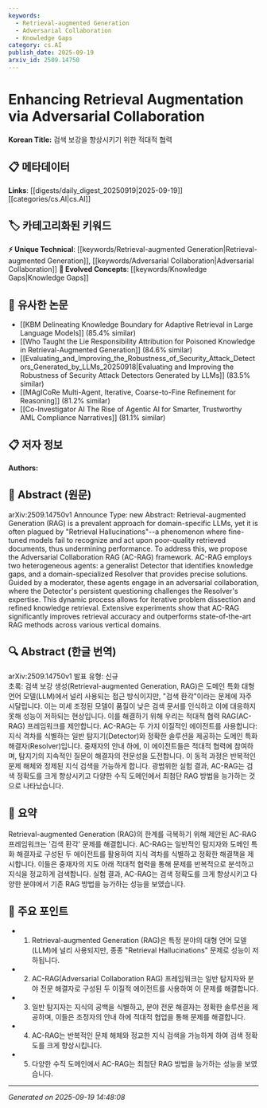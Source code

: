 ```yaml
---
keywords:
  - Retrieval-augmented Generation
  - Adversarial Collaboration
  - Knowledge Gaps
category: cs.AI
publish_date: 2025-09-19
arxiv_id: 2509.14750
---
```


<!-- KEYWORD_LINKING_METADATA:
{
  "processed_timestamp": "2025-09-22 21:46:20.535126",
  "vocabulary_version": "1.0",
  "selected_keywords": [
    "Retrieval-augmented Generation",
    "Adversarial Collaboration",
    "Knowledge Gaps"
  ],
  "rejected_keywords": [
    "Large Language Models"
  ],
  "similarity_scores": {
    "Retrieval-augmented Generation": 0.78,
    "Adversarial Collaboration": 0.77,
    "Knowledge Gaps": 0.72
  },
  "extraction_method": "AI_prompt_based",
  "budget_applied": true
}
-->


# Enhancing Retrieval Augmentation via Adversarial Collaboration

**Korean Title:** 검색 보강을 향상시키기 위한 적대적 협력

## 📋 메타데이터

**Links**: [[digests/daily_digest_20250919|2025-09-19]]   [[categories/cs.AI|cs.AI]]

## 🏷️ 카테고리화된 키워드
**⚡ Unique Technical**: [[keywords/Retrieval-augmented Generation|Retrieval-augmented Generation]], [[keywords/Adversarial Collaboration|Adversarial Collaboration]]
**🚀 Evolved Concepts**: [[keywords/Knowledge Gaps|Knowledge Gaps]]

## 🔗 유사한 논문
- [[KBM Delineating Knowledge Boundary for Adaptive Retrieval in Large Language Models]] (85.4% similar)
- [[Who Taught the Lie Responsibility Attribution for Poisoned Knowledge in Retrieval-Augmented Generation]] (84.6% similar)
- [[Evaluating_and_Improving_the_Robustness_of_Security_Attack_Detectors_Generated_by_LLMs_20250918|Evaluating and Improving the Robustness of Security Attack Detectors Generated by LLMs]] (83.5% similar)
- [[MAgICoRe Multi-Agent, Iterative, Coarse-to-Fine Refinement for Reasoning]] (81.2% similar)
- [[Co-Investigator AI The Rise of Agentic AI for Smarter, Trustworthy AML Compliance Narratives]] (81.1% similar)

## 📋 저자 정보

**Authors:** 

## 📄 Abstract (원문)

arXiv:2509.14750v1 Announce Type: new 
Abstract: Retrieval-augmented Generation (RAG) is a prevalent approach for domain-specific LLMs, yet it is often plagued by "Retrieval Hallucinations"--a phenomenon where fine-tuned models fail to recognize and act upon poor-quality retrieved documents, thus undermining performance. To address this, we propose the Adversarial Collaboration RAG (AC-RAG) framework. AC-RAG employs two heterogeneous agents: a generalist Detector that identifies knowledge gaps, and a domain-specialized Resolver that provides precise solutions. Guided by a moderator, these agents engage in an adversarial collaboration, where the Detector's persistent questioning challenges the Resolver's expertise. This dynamic process allows for iterative problem dissection and refined knowledge retrieval. Extensive experiments show that AC-RAG significantly improves retrieval accuracy and outperforms state-of-the-art RAG methods across various vertical domains.

## 🔍 Abstract (한글 번역)

arXiv:2509.14750v1 발표 유형: 신규  
초록: 검색 보강 생성(Retrieval-augmented Generation, RAG)은 도메인 특화 대형 언어 모델(LLM)에서 널리 사용되는 접근 방식이지만, "검색 환각"이라는 문제에 자주 시달립니다. 이는 미세 조정된 모델이 품질이 낮은 검색 문서를 인식하고 이에 대응하지 못해 성능이 저하되는 현상입니다. 이를 해결하기 위해 우리는 적대적 협력 RAG(AC-RAG) 프레임워크를 제안합니다. AC-RAG는 두 가지 이질적인 에이전트를 사용합니다: 지식 격차를 식별하는 일반 탐지기(Detector)와 정확한 솔루션을 제공하는 도메인 특화 해결자(Resolver)입니다. 중재자의 안내 하에, 이 에이전트들은 적대적 협력에 참여하며, 탐지기의 지속적인 질문이 해결자의 전문성을 도전합니다. 이 동적 과정은 반복적인 문제 해체와 정제된 지식 검색을 가능하게 합니다. 광범위한 실험 결과, AC-RAG는 검색 정확도를 크게 향상시키고 다양한 수직 도메인에서 최첨단 RAG 방법을 능가하는 것으로 나타났습니다.

## 📝 요약

Retrieval-augmented Generation (RAG)의 한계를 극복하기 위해 제안된 AC-RAG 프레임워크는 '검색 환각' 문제를 해결합니다. AC-RAG는 일반적인 탐지자와 도메인 특화 해결자로 구성된 두 에이전트를 활용하여 지식 격차를 식별하고 정확한 해결책을 제시합니다. 이들은 중재자의 지도 아래 적대적 협력을 통해 문제를 반복적으로 분석하고 지식을 정교하게 검색합니다. 실험 결과, AC-RAG는 검색 정확도를 크게 향상시키고 다양한 분야에서 기존 RAG 방법을 능가하는 성능을 보였습니다.

## 🎯 주요 포인트

- 1. Retrieval-augmented Generation (RAG)은 특정 분야의 대형 언어 모델(LLM)에 널리 사용되지만, 종종 "Retrieval Hallucinations" 문제로 성능이 저하됩니다.

- 2. AC-RAG(Adversarial Collaboration RAG) 프레임워크는 일반 탐지자와 분야 전문 해결자로 구성된 두 이질적 에이전트를 사용하여 이 문제를 해결합니다.

- 3. 일반 탐지자는 지식의 공백을 식별하고, 분야 전문 해결자는 정확한 솔루션을 제공하며, 이들은 조정자의 안내 하에 적대적 협업을 통해 문제를 해결합니다.

- 4. AC-RAG는 반복적인 문제 해체와 정교한 지식 검색을 가능하게 하여 검색 정확도를 크게 향상시킵니다.

- 5. 다양한 수직 도메인에서 AC-RAG는 최첨단 RAG 방법을 능가하는 성능을 보였습니다.

---

*Generated on 2025-09-19 14:48:08*